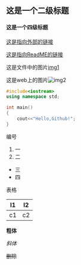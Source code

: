 <h2> 这是一个二级标题 

 <h4> 这是一个四级标题
     
 </h4>

[这是指向外部的链接](https://www.cnblogs.com/Oooval/)

[这是指向ReadME的链接](https://github.com/oooval/test/blob/main/README.md)

这是文件中的图片[img1](.\img.png)

这是web上的图片![img2](https://img2020.cnblogs.com/blog/1780545/202008/1780545-20200803233358928-1825890772.png)

```C++	
#include<iostream>
using namespace std;

int main()
{
    cout<<"Hello,Github!";
}
```

编号

1. 一
2. 二

+ 三
+ 四

表格

| l1   | l2   |
| ---- | ---- |
| c1   | c2   |

**粗体**

*斜体*

~~删除~~





